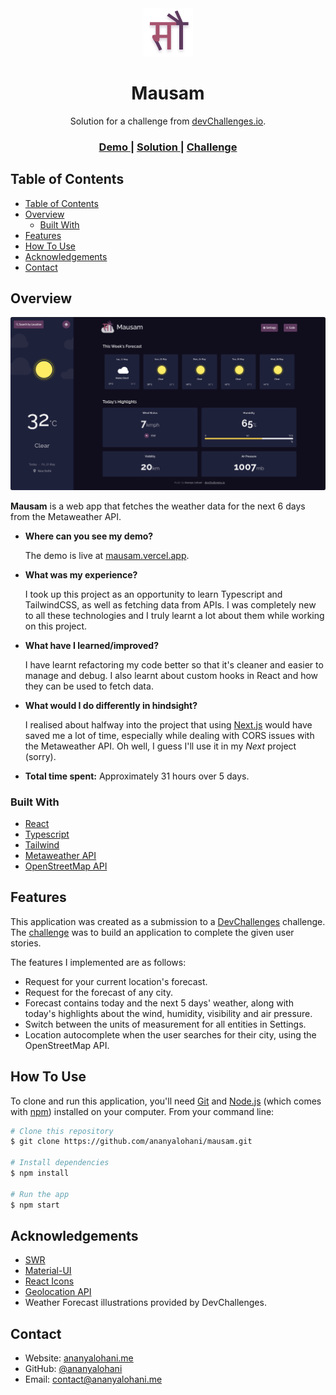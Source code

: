 <div align="center">
  <img src="src/assets/logos/logo.png">
  <h1>Mausam</h1>
</div>

<div align="center">
   Solution for a challenge from  <a href="http://devchallenges.io" target="_blank">devChallenges.io</a>.
</div>

<div align="center">
  <h3>
    <a href="https://mausam.vercel.app">
      Demo
    </a>
    <span> | </span>
    <a href="https://github.com/ananyalohani/mausam">
      Solution
    </a>
    <span> | </span>
    <a href="https://devchallenges.io/challenges/mM1UIenRhK808W8qmLWv">
      Challenge
    </a>
  </h3>
</div>

## Table of Contents

- [Table of Contents](#table-of-contents)
- [Overview](#overview)
  - [Built With](#built-with)
- [Features](#features)
- [How To Use](#how-to-use)
- [Acknowledgements](#acknowledgements)
- [Contact](#contact)

## Overview

![screenshot](src/assets/images/screenshot.png)

**Mausam** is a web app that fetches the weather data for the next 6 days from the Metaweather API.

- **Where can you see my demo?**

  The demo is live at [mausam.vercel.app](https://mausam.vercel.app/).

- **What was my experience?**

  I took up this project as an opportunity to learn Typescript and TailwindCSS, as well as fetching data from APIs. I was completely new to all these technologies and I truly learnt a lot about them while working on this project.

- **What have I learned/improved?**

  I have learnt refactoring my code better so that it's cleaner and easier to manage and debug. I also learnt about custom hooks in React and how they can be used to fetch data.

- **What would I do differently in hindsight?**

  I realised about halfway into the project that using [Next.js](https://nextjs.org/) would have saved me a lot of time, especially while dealing with CORS issues with the Metaweather API. Oh well, I guess I'll use it in my _Next_ project (sorry).

- **Total time spent:** Approximately 31 hours over 5 days.

### Built With

- [React](https://reactjs.org/)
- [Typescript](https://www.typescriptlang.org/)
- [Tailwind](https://tailwindcss.com/)
- [Metaweather API](https://www.metaweather.com/api/)
- [OpenStreetMap API](https://www.openstreetmap.org/)

## Features

This application was created as a submission to a [DevChallenges](https://devchallenges.io/challenges) challenge. The [challenge](https://devchallenges.io/challenges/mM1UIenRhK808W8qmLWv) was to build an application to complete the given user stories.

The features I implemented are as follows:

- Request for your current location's forecast.
- Request for the forecast of any city.
- Forecast contains today and the next 5 days' weather, along with today's highlights about the wind, humidity, visibility and air pressure.
- Switch between the units of measurement for all entities in Settings.
- Location autocomplete when the user searches for their city, using the OpenStreetMap API.

## How To Use

To clone and run this application, you'll need [Git](https://git-scm.com) and [Node.js](https://nodejs.org/en/download/) (which comes with [npm](http://npmjs.com)) installed on your computer. From your command line:

```bash
# Clone this repository
$ git clone https://github.com/ananyalohani/mausam.git

# Install dependencies
$ npm install

# Run the app
$ npm start
```

## Acknowledgements

- [SWR](https://swr.vercel.app/)
- [Material-UI](https://material-ui.com/components/switches/)
- [React Icons](https://react-icons.github.io/react-icons/)
- [Geolocation API](https://developer.mozilla.org/en-US/docs/Web/API/Geolocation_API)
- Weather Forecast illustrations provided by DevChallenges.

## Contact

- Website: [ananyalohani.me](https://www.ananyalohani.me)
- GitHub: [@ananyalohani](https://github.com/ananyalohani/)
- Email: [contact@ananyalohani.me](mailto:contact@ananyalohani.me)
